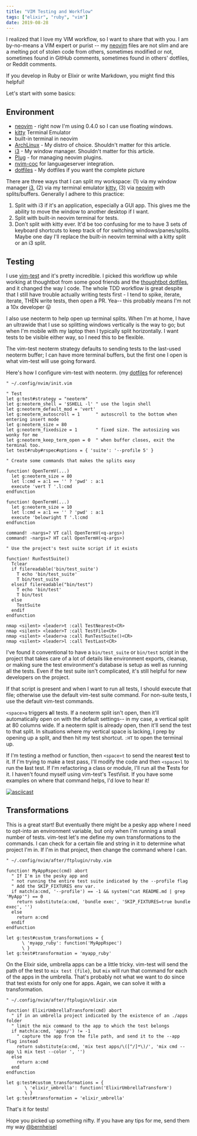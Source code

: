 ```yaml
---
title: "VIM Testing and Workflow"
tags: ["elixir", "ruby", "vim"]
date: 2019-08-28
---
```


I realized that I love my VIM workflow, so I want to share that with you.
I am by-no-means a VIM expert or purist -- my [neovim] files are not slim and
are a melting pot of stolen code from others, sometimes modified or not,
sometimes found in GitHub comments, sometimes found in others' dotfiles, or
Reddit comments.

If you develop in Ruby or Elixir or write Markdown, you might find this helpful!

Let's start with some basics:

## Environment

* [neovim] - right now I'm using 0.4.0 so I can use floating windows.
* [kitty] Terminal Emulator
* built-in terminal in neovim
* [ArchLinux] - My distro of choice. Shouldn't matter for this article.
* [i3] - My window manager. Shouldn't matter for this article.
* [Plug] - for managing neovim plugins.
* [nvim-coc] for languageserver integration.
* [dotfiles] - My dotfiles if you want the complete picture

There are three ways that I can split my workspace: (1) via my window manager
[i3], (2) via my terminal emulator [kitty], (3) via [neovim] with
splits/buffers. Generally I adhere to this practice:

  1) Split with i3 if it's an application, especially a GUI app. This gives me
     the ability to move the window to another desktop if I want.
  2) Split with built-in neovim terminal for tests.
  3) Don't split with kitty ever. It'd be too confusing for me to have 3 sets of
     keyboard shortcuts to keep track of for switching windows/panes/splits.
     Maybe one day I'll replace the built-in neovim terminal with a kitty split
     or an i3 split.

[neovim]: https://neovim.io
[ArchLinux]: https://www.archlinux.org
[i3]: https://github.com/Airblader/i3
[kitty]: https://sw.kovidgoyal.net/kitty/
[Plug]: https://github.com/junegunn/vim-plug
[nvim-coc]: https://github.com/neoclide/coc.nvim
[dotfiles]: https://github.com/dbernheisel/dotfiles

## Testing

I use [vim-test] and it's pretty incredible. I picked this workflow up while
working at thoughtbot from some good friends and the [thoughtbot dotfiles],
and it changed the way I code. The whole TDD workflow is great despite that I
still have trouble actually writing tests first - I tend to spike, iterate,
iterate, THEN write tests, then open a PR. Yea-- this probably means I'm not a
10x developer 😛

I also use neoterm to help open up terminal splits. When I'm at home, I have an
ultrawide that I use so splitting windows vertically is the way to go; but when
I'm mobile with my laptop then I typically split horizontally. I want tests to
be visible either way, so I need this to be flexible.

The vim-test neoterm strategy defaults to sending tests to the last-used neoterm
buffer; I can have more terminal buffers, but the first one I open is what
vim-test will use going forward.

[thoughtbot dotfiles]: https://github.com/thoughtbot/dotfiles
[vim-test]: https://github.com/janko/vim-test
[neoterm]: https://github.com/kassio/neoterm

Here's how I configure vim-test with neoterm. (my [dotfiles] for reference)

```vim
" ~/.config/nvim/init.vim

" Test
let g:test#strategy = "neoterm"
let g:neoterm_shell = '$SHELL -l' " use the login shell
let g:neoterm_default_mod = 'vert'
let g:neoterm_autoscroll = 1      " autoscroll to the bottom when entering insert mode
let g:neoterm_size = 80
let g:neoterm_fixedsize = 1       " fixed size. The autosizing was wonky for me
let g:neoterm_keep_term_open = 0  " when buffer closes, exit the terminal too.
let test#ruby#rspec#options = { 'suite': '--profile 5' }

" Create some commands that makes the splits easy

function! OpenTermV(...)
  let g:neoterm_size = 80
  let l:cmd = a:1 == '' ? 'pwd' : a:1
  execute 'vert T '.l:cmd
endfunction

function! OpenTermH(...)
  let g:neoterm_size = 10
  let l:cmd = a:1 == '' ? 'pwd' : a:1
  execute 'belowright T '.l:cmd
endfunction

command! -nargs=? VT call OpenTermV(<q-args>)
command! -nargs=? HT call OpenTermH(<q-args>)

" Use the project's test suite script if it exists

function! RunTestSuite()
  Tclear
  if filereadable('bin/test_suite')
    T echo 'bin/test_suite'
    T bin/test_suite
  elseif filereadable("bin/test")
    T echo 'bin/test'
    T bin/test
  else
    TestSuite
  endif
endfunction

nmap <silent> <leader>t :call TestNearest<CR>
nmap <silent> <leader>T :call TestFile<CR>
nmap <silent> <leader>a :call RunTestSuite()<CR>
nmap <silent> <leader>l :call TestLast<CR>
```

I've found it conventional to have a `bin/test_suite` or `bin/test` script in
the project that takes care of a lot of details like environment exports,
cleanup, or making sure the test environment's database is setup as well as
running all the tests. Even if the test suite isn't complicated, it's still
helpful for new developers on the project.

If that script is present and when I want to run all tests, I should execute
that file; otherwise use the default vim-test suite command. For non-suite
tests, I use the default vim-test commands.

`<space>a` triggers **a**ll tests. If a neoterm split isn't open,
then it'll automatically open on with the default settings-- in my case, a
vertical split at 80 columns wide. If a neoterm split is already open, then
it'll send the test to that split. In situations where my vertical space is
lacking, I prep by opening up a split, and then hit my test shortcut. `:HT` to
open the terminal up.

If I'm testing a method or function, then `<space>t` to send the nearest
**t**est to it. If I'm trying to make a test pass, I'll modify the code and then
`<space>l` to run the **l**ast test. If I'm refactoring a class or module, I'll
run all the **T**ests for it. I haven't found myself using vim-test's TestVisit.
If you have some examples on where that command helps, I'd love to hear it!

[![asciicast](https://asciinema.org/a/gs6r5QlC8oR8HPNYhRPDypY6n.svg)](https://asciinema.org/a/gs6r5QlC8oR8HPNYhRPDypY6n)

## Transformations

This is a great start! But eventually there might be a pesky app where I need to
opt-into an environment variable, but only when I'm running a small number of
tests. vim-test let's me define my own transformations to the commands. I can
check for a certain file and string in it to determine what project I'm in. If
I'm in that project, then change the command where I can.

```vim
" ~/.config/nvim/after/ftplugin/ruby.vim

function! MyAppRspec(cmd) abort
  " If I'm in the pesky app and
  " not running the entire test suite indicated by the --profile flag
  " Add the SKIP_FIXTURES env var.
  if match(a:cmd, '--profile') == -1 && system("cat README.md | grep 'MyApp'") == 0
    return substitute(a:cmd, 'bundle exec', 'SKIP_FIXTURES=true bundle exec', '')
  else
    return a:cmd
  endif
endfunction

let g:test#custom_transformations = {
      \ 'myapp_ruby': function('MyAppRspec')
      \ }
let g:test#transformation = 'myapp_ruby'
```

On the Elixir side, umbrella apps can be a little tricky. vim-test will send the
path of the test to `mix test {file}`, but `mix` will run that command for each
of the apps in the umbrella. That's probably not what we want to do since that
test exists for only one for apps. Again, we can solve it with a transformation.

```vim
" ~/.config/nvim/after/ftplugin/elixir.vim

function! ElixirUmbrellaTransform(cmd) abort
  " if in an umbrella project indicated by the existence of an ./apps folder
  " limit the mix command to the app to which the test belongs
  if match(a:cmd, 'apps/') != -1
    " capture the app from the file path, and send it to the --app flag instead
    return substitute(a:cmd, 'mix test apps/\([^/]*\)/', 'mix cmd --app \1 mix test --color ', '')
  else
    return a:cmd
  end
endfunction

let g:test#custom_transformations = {
       \ 'elixir_umbrella': function('ElixirUmbrellaTransform')
       \ }
let g:test#transformation = 'elixir_umbrella'
```

That's it for tests!

Hope you picked up something nifty. If you have any tips for me, send them my
way [@bernheisel]

[@bernheisel]: https://twitter.com/bernheisel

